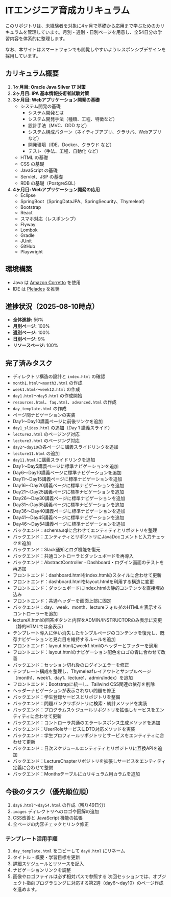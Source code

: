 # ITエンジニア育成カリキュラム

このリポジトリは、未経験者を対象に4ヶ月で基礎から応用まで学ぶためのカリキュラムを管理しています。月別・週別・日別ページを用意し、全54日分の学習内容を体系的に整理します。

なお、本サイトはスマートフォンでも閲覧しやすいようレスポンシブデザインを採用しています。

## カリキュラム概要
1. **1ヶ月目: Oracle Java Silver 17 対策**
2. **2ヶ月目: IPA 基本情報技術者試験対策**
3. **3ヶ月目: Webアプリケーション開発の基礎**
   - システム開発の基礎
     - システム開発とは
     - システム開発手法（種類、工程、特徴など）
     - 設計手法（MVC、DDD など）
     - システム構成パターン（ネイティブアプリ、クラサバ、Webアプリ など）
     - 開発環境（IDE、Docker、クラウド など）
     - テスト（手法、工程、自動化 など）
   - HTML の基礎
   - CSS の基礎
   - JavaScript の基礎
   - Servlet、JSP の基礎
   - RDB の基礎（PostgreSQL）
4. **4ヶ月目: Webアプリケーション開発の応用**
   - Eclipse
   - SpringBoot（SpringDataJPA、SpringSecurity、Thymeleaf）
   - Bootstrap
   - React
   - スマホ対応（レスポンシブ）
   - Flyway
   - Lombok
   - Gradle
   - JUnit
   - GitHub
   - Playwright
## 環境構築
- Java は [Amazon Corretto](https://aws.amazon.com/corretto/) を使用
- IDE は [Pleiades](https://pleiades.io/) を推奨

## 進捗状況（2025-08-10時点）
- **全体進捗:** 56%
- **月別ページ:** 100%
- **週別ページ:** 100%
- **日別ページ:** 9%
- **リソースページ:** 100%

## 完了済みタスク
- ディレクトリ構造の設計と `index.html` の確認
- `month1.html`〜`month3.html` の作成
- `week1.html`〜`week12.html` の作成
- `day1.html`〜`day5.html` の作成開始
- `resources.html`、`faq.html`、`advanced.html` の作成
- `day_template.html` の作成
- ページ間ナビゲーションの実装
- Day1～Day10講義ページに前後リンクを追加
- `day1_slides.html` の追加（Day 1 講義スライド）
- `lecture2.html` のページング対応
- `lecture3.html` のページング対応
- `day2`～`day10`の各ページに講義スライドリンクを追加
- `lecture11.html` の追加
- `day11.html` に講義スライドリンクを追加
- Day1〜Day5講義ページに標準ナビゲーションを追加
- Day6〜Day10講義ページに標準ナビゲーションを追加
- Day11〜Day15講義ページに標準ナビゲーションを追加
- Day16〜Day20講義ページに標準ナビゲーションを追加
- Day21〜Day25講義ページに標準ナビゲーションを追加
- Day26〜Day30講義ページに標準ナビゲーションを追加
- Day31〜Day35講義ページに標準ナビゲーションを追加
- Day36〜Day40講義ページに標準ナビゲーションを追加
- Day41〜Day45講義ページに標準ナビゲーションを追加
- Day46〜Day54講義ページに標準ナビゲーションを追加
- バックエンド：schema.sqlに合わせてエンティティとリポジトリを整理
- バックエンド：エンティティとリポジトリにJavaDocコメントと入力チェックを追加
- バックエンド：Slack通知とログ機能を復元
- バックエンド：共通コントローラとダッシュボードを再導入
- バックエンド：AbstractController・Dashboard・ログイン画面のテストを再追加
- フロントエンド：dashboard.htmlをindex.htmlのスタイルに合わせて更新
- フロントエンド：dashboard.htmlをlayout.htmlを利用する構造に変更
- フロントエンド：ダッシュボードにindex.htmlの静的コンテンツを直接埋め込み
- フロントエンド：共通ヘッダーを画面上部に固定
- バックエンド：day、week、month、lectureフォルダのHTMLを表示するコントローラーを追加
- lectureX.htmlの回答ボタンと内容をADMIN/INSTRUCTORのみ表示に変更（静的HTMLでは全表示）
- テンプレート導入に伴い消失したサンプルページのコンテンツを復元し、既存ナビゲーションと見た目を維持するルールを追加
- フロントエンド：layout.htmlにweek1.htmlのヘッダーとフッターを適用
- フロントエンド：layout.htmlのナビゲーション配色をロゴの青に合わせて改善
- バックエンド：セッション切れ後のログインエラーを修正
- テンプレート構成を整理し、Thymeleafレイアウトとサンプルページ（month1、week1、day1、lecture1、admin/index）を追加
- フロントエンド：Bootstrapに統一し、Tailwind CSS関連の依存を削除
- ヘッダーナビゲーションが表示されない問題を修正
- バックエンド：学生登録サービスとリポジトリを整備
- バックエンド：問題バンクリポジトリに検索・統計メソッドを実装
- バックエンド：プログラムスケジュールリポジトリを拡張しサービスをエンティティに合わせて更新
- バックエンド：コントローラ共通のエラーレスポンス生成メソッドを追加
- バックエンド：UserRoleサービスにDTO対応メソッドを実装
- バックエンド：学生プロフィールリポジトリとサービスをエンティティに合わせて更新
- バックエンド：日次スケジュールエンティティとリポジトリに互換APIを追加
- バックエンド：LectureChapterリポジトリを拡張しサービスをエンティティ定義に合わせて整備
- バックエンド：Monthsテーブルにカリキュラム用カラムを追加

## 今後のタスク（優先順位順）
1. `day6.html`〜`day54.html` の作成（残り49日分）
2. `images` ディレクトリへのロゴや図解の追加
3. CSS改善と JavaScript 機能の拡張
4. 全ページの内容チェックとリンク修正

### テンプレート活用手順
1. `day_template.html` をコピーして `dayX.html` にリネーム
2. タイトル・概要・学習目標を更新
3. 詳細スケジュールとリソースを記入
4. ナビゲーションリンクを調整
5. 画像やロゴファイルは必ず相対パスで参照する
次回セッションでは、オブジェクト指向プログラミングに対応する第2週（day6〜day10）のページ作成を進めます。
